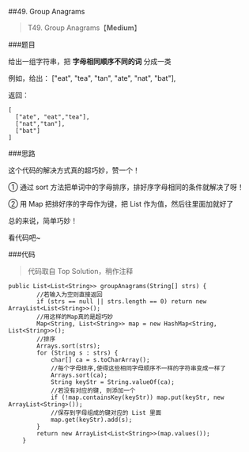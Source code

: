 ##49. Group Anagrams
> T49. Group Anagrams【**Medium**】

###题目

给出一组字符串，把 **字母相同顺序不同的词** 分成一类

例如，给出： ["eat", "tea", "tan", "ate", "nat", "bat"],

返回：

```
[
  ["ate", "eat","tea"],
  ["nat","tan"],
  ["bat"]
]

```


###思路

这个代码的解决方式真的超巧妙，赞一个！

① 通过 sort 方法把单词中的字母排序，排好序字母相同的条件就解决了呀！

② 用 Map 把排好序的字母作为键，把 List<String> 作为值，然后往里面加就好了

总的来说，简单巧妙！

看代码吧~

###代码

>代码取自 Top Solution，稍作注释

```
public List<List<String>> groupAnagrams(String[] strs) {
        //若输入为空则直接返回
        if (strs == null || strs.length == 0) return new ArrayList<List<String>>();
        //用这样的Map真的是超巧妙
        Map<String, List<String>> map = new HashMap<String, List<String>>();
        //排序
        Arrays.sort(strs);
        for (String s : strs) {
            char[] ca = s.toCharArray();
            //每个字母排序,使得这些相同字母顺序不一样的字符串变成一样了
            Arrays.sort(ca);
            String keyStr = String.valueOf(ca);
            //若没有对应的键, 则添加一个
            if (!map.containsKey(keyStr)) map.put(keyStr, new ArrayList<String>());
            //保存到字母组成的键对应的 List 里面
            map.get(keyStr).add(s);
        }
        return new ArrayList<List<String>>(map.values());
    }
```

